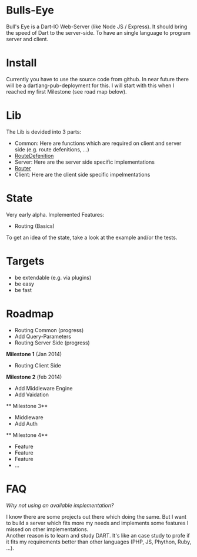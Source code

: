 Bulls-Eye
=========

Bull's Eye is a Dart-IO Web-Server (like Node JS / Express). It should bring the speed of Dart to the server-side. To have an single language to program server and client.

Install
=========

Currently you have to use the source code from github.
In near future there will be a dartlang-pub-deployment for this. I will start with this when I reached my first Milestone (see road map below).

Lib
=========
The Lib is devided into 3 parts:
* Common: Here are functions which are required on client and server side (e.g. route defenitions, ...)
 * [RouteDefenition](https://github.com/SoftHai/Bulls-Eye/doc/RoutingEngine.md)
* Server: Here are the server side specific implementations
 * [Router](https://github.com/SoftHai/Bulls-Eye/doc/RoutingEngine.md)
* Client: Here are the client side specific impelmentations

State
=========
Very early alpha.
Implemented Features:
* Routing (Basics)

To get an idea of the state, take a look at the example and/or the tests.

Targets
=========
* be extendable (e.g. via plugins)
* be easy
* be fast


Roadmap
=========
* Routing Common (progress)
 * Add Query-Parameters
* Routing Server Side (progress)

**Milestone 1** (Jan 2014)

* Routing Client Side

**Milestone 2** (feb 2014)

* Add Middleware Engine
 * Add Vaidation

** Milestone 3**

* Middleware
 * Add Auth

** Milestone 4**

* Feature
* Feature
* Feature
* ...

FAQ
=========
*Why not using an available implementation?*

I know there are some projects out there which doing the same. But I want to build a server which fits more my needs and implements some features I missed on other implementations. <br/>
Another reason is to learn and study DART. It's like an case study to profe if it fits my requirements better than other languages (PHP, JS, Phython, Ruby, ...).
